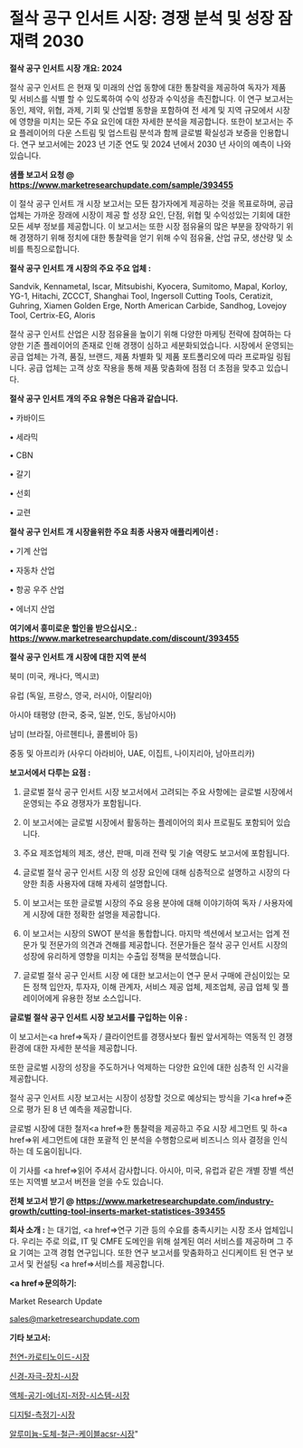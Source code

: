 # 절삭 공구 인서트 시장: 경쟁 분석 및 성장 잠재력 2030

<strong>절삭 공구 인서트 시장 개요: 2024</strong>

절삭 공구 인서트 은 현재 및 미래의 산업 동향에 대한 통찰력을 제공하여 독자가 제품 및 서비스를 식별 할 수 있도록하여 수익 성장과 수익성을 촉진합니다. 이 연구 보고서는 동인, 제약, 위협, 과제, 기회 및 산업별 동향을 포함하여 전 세계 및 지역 규모에서 시장에 영향을 미치는 모든 주요 요인에 대한 자세한 분석을 제공합니다. 또한이 보고서는 주요 플레이어의 다운 스트림 및 업스트림 분석과 함께 글로벌 확실성과 보증을 인용합니다. 연구 보고서에는 2023 년 기준 연도 및 2024 년에서 2030 년 사이의 예측이 나와 있습니다.



<strong>샘플 보고서 요청 @ <a href=https://www.marketresearchupdate.com/sample/393455>https://www.marketresearchupdate.com/sample/393455</a></strong>

이 절삭 공구 인서트 개 시장 보고서는 모든 참가자에게 제공하는 것을 목표로하며, 공급 업체는 가까운 장래에 시장이 제공 할 성장 요인, 단점, 위협 및 수익성있는 기회에 대한 모든 세부 정보를 제공합니다. 이 보고서는 또한 시장 점유율의 많은 부분을 장악하기 위해 경쟁하기 위해 정치에 대한 통찰력을 얻기 위해 수익 점유율, 산업 규모, 생산량 및 소비를 특징으로합니다.



<strong>절삭 공구 인서트 개 시장의 주요 주요 업체 :</strong>

Sandvik, Kennametal, Iscar, Mitsubishi, Kyocera, Sumitomo, Mapal, Korloy, YG-1, Hitachi, ZCCCT, Shanghai Tool, Ingersoll Cutting Tools, Ceratizit, Guhring, Xiamen Golden Erge, North American Carbide, Sandhog, Lovejoy Tool, Certrix-EG, Aloris

절삭 공구 인서트 산업은 시장 점유율을 높이기 위해 다양한 마케팅 전략에 참여하는 다양한 기존 플레이어의 존재로 인해 경쟁이 심하고 세분화되었습니다. 시장에서 운영되는 공급 업체는 가격, 품질, 브랜드, 제품 차별화 및 제품 포트폴리오에 따라 프로파일 링됩니다. 공급 업체는 고객 상호 작용을 통해 제품 맞춤화에 점점 더 초점을 맞추고 있습니다.



<strong>절삭 공구 인서트 개의 주요 유형은 다음과 같습니다.</strong>

• 카바이드

• 세라믹

• CBN

• 갈기

• 선회

• 교련



<strong>절삭 공구 인서트 개 시장을위한 주요 최종 사용자 애플리케이션 :</strong>

• 기계 산업

• 자동차 산업

• 항공 우주 산업

• 에너지 산업



<strong>여기에서 흥미로운 할인을 받으십시오.: <a href=https://www.marketresearchupdate.com/discount/393455>https://www.marketresearchupdate.com/discount/393455</a></strong>



<strong>절삭 공구 인서트 개 시장에 대한 지역 분석</strong>

북미 (미국, 캐나다, 멕시코)

유럽 (독일, 프랑스, 영국, 러시아, 이탈리아)

아시아 태평양 (한국, 중국, 일본, 인도, 동남아시아)

남미 (브라질, 아르헨티나, 콜롬비아 등)

중동 및 아프리카 (사우디 아라비아, UAE, 이집트, 나이지리아, 남아프리카)



<strong>보고서에서 다루는 요점 :</strong>

1. 글로벌 절삭 공구 인서트 시장 보고서에서 고려되는 주요 사항에는 글로벌 시장에서 운영되는 주요 경쟁자가 포함됩니다.

2. 이 보고서에는 글로벌 시장에서 활동하는 플레이어의 회사 프로필도 포함되어 있습니다.

3. 주요 제조업체의 제조, 생산, 판매, 미래 전략 및 기술 역량도 보고서에 포함됩니다.

4. 글로벌 절삭 공구 인서트 시장 의 성장 요인에 대해 심층적으로 설명하고 시장의 다양한 최종 사용자에 대해 자세히 설명합니다.

5. 이 보고서는 또한 글로벌 시장의 주요 응용 분야에 대해 이야기하여 독자 / 사용자에게 시장에 대한 정확한 설명을 제공합니다.

6. 이 보고서는 시장의 SWOT 분석을 통합합니다. 마지막 섹션에서 보고서는 업계 전문가 및 전문가의 의견과 견해를 제공합니다. 전문가들은 절삭 공구 인서트 시장의 성장에 유리하게 영향을 미치는 수출입 정책을 분석했습니다.

7. 글로벌 절삭 공구 인서트 시장 에 대한 보고서는이 연구 문서 구매에 관심이있는 모든 정책 입안자, 투자자, 이해 관계자, 서비스 제공 업체, 제조업체, 공급 업체 및 플레이어에게 유용한 정보 소스입니다.



<strong>글로벌 절삭 공구 인서트 시장 보고서를 구입하는 이유 :</strong>

이 보고서는<a href=>독자 / 클</a>라이언트를 경쟁사보다 훨씬 앞서게하는 역동적 인 경쟁 환경에 대한 자세한 분석을 제공합니다.

또한 글로벌 시장의 성장을 주도하거나 억제하는 다양한 요인에 대한 심층적 인 시각을 제공합니다.

절삭 공구 인서트 시장 보고서는 시장이 성장할 것으로 예상되는 방식을 기<a href=>준으로</a> 평가 된 8 년 예측을 제공합니다.

글로벌 시장에 대한 철저<a href=>한 통찰력</a>을 제공하고 주요 시장 세그먼트 및 하<a href=>위 세그</a>먼트에 대한 포괄적 인 분석을 수행함으로써 비즈니스 의사 결정을 인식하는 데 도움이됩니다.

이 기사를 <a href=>읽어 주</a>셔서 감사합니다. 아시아, 미국, 유럽과 같은 개별 장별 섹션 또는 지역별 보고서 버전을 얻을 수도 있습니다.



<strong>전체 보고서 받기 @ <a href=https://www.marketresearchupdate.com/industry-growth/cutting-tool-inserts-market-statistices-393455>https://www.marketresearchupdate.com/industry-growth/cutting-tool-inserts-market-statistices-393455</a></strong>



<strong>회사 소개 :</strong>
는 대기업, <a href=>연구 기</a>관 등의 수요를 충족시키는 시장 조사 업체입니다. 우리는 주로 의료, IT 및 CMFE 도메인을 위해 설계된 여러 서비스를 제공하며 그 주요 기여는 고객 경험 연구입니다. 또한 연구 보고서를 맞춤화하고 신디케이트 된 연구 보고서 및 컨설팅 <a href=>서비</a>스를 제공합니다.



<strong><a href=>문의하기:</a></strong>

Market Research Update

sales@marketresearchupdate.com



<strong>기타 보고서:</strong>

<a href=https://www.linkedin.com/pulse/천연-카로티노이드-시장-현재-및-미래-성장-2029-market-matrix-musings-analysis/>천연-카로티노이드-시장</a>

<a href=https://www.linkedin.com/pulse/신경-자극-장치-시장-동향-및-성장-전망-consumer-connection-compendium-ana-2vzmf/>신경-자극-장치-시장</a>

<a href=https://www.linkedin.com/pulse/액체-공기-에너지-저장-시스템-시장-현재-및-미래-성장-2029-analytics-alchemy-360-analysis-lc5df/>액체-공기-에너지-저장-시스템-시장</a>

<a href=https://www.linkedin.com/pulse/디지털-측정기-시장-경쟁-분석-및-성장-잠재력-2030-analytics-alchemy-360-analysis-t9jgf/>디지털-측정기-시장</a>

<a href=https://www.linkedin.com/pulse/알루미늄-도체-철근-케이블acsr-시장-진입-전략-및-위험-평가2029년-0xvof/>알루미늄-도체-철근-케이블acsr-시장</a>"
